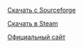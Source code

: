 [Скачать с Sourceforge](https://sourceforge.net/projects/opencaesar3/files/bin/)

[Скачать в Steam](https://store.steampowered.com/app/327640/CaesarIA/?l=russian)

[Официальный сайт](https://bitbucket.org/dalerank/caesaria/overview)

